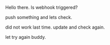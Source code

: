 Hello there.
Is webhook triggered?

push something and lets check.

did not work last time. update and check again.

let try again buddy.
